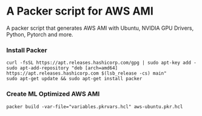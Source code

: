 # A Packer script for AWS AMI

A packer script that generates AWS AMI with Ubuntu, NVIDIA GPU Drivers, Python, Pytorch and more.

### Install Packer

```
curl -fsSL https://apt.releases.hashicorp.com/gpg | sudo apt-key add -
sudo apt-add-repository "deb [arch=amd64] https://apt.releases.hashicorp.com $(lsb_release -cs) main"
sudo apt-get update && sudo apt-get install packer
```

### Create ML Optimized AWS AMI

```
packer build -var-file="variables.pkrvars.hcl" aws-ubuntu.pkr.hcl
```

